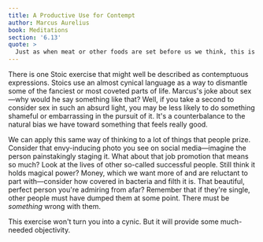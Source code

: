 ```yaml
---
title: A Productive Use for Contempt
author: Marcus Aurelius
book: Meditations
section: '6.13'
quote: >
  Just as when meat or other foods are set before us we think, this is a dead fish, a dead bird or pig; and also, this fine wine is only the juice of a bunch of grapes, this purple-edged robe just sheep's wool dyed in a bit of blood from a shellfish; or of sex, that it is only rubbing private parts together followed by a spasmic discharge—in the same way our impressions grab actual events and permeate them, so we see them as they really are.
---
```


There is one Stoic exercise that might well be described as contemptuous expressions. Stoics use an almost cynical language as a way to dismantle some of the fanciest or most coveted parts of life. Marcus's joke about sex—why would he say something like that? Well, if you take a second to consider sex in such an absurd light, you may be less likely to do something shameful or embarrassing in the pursuit of it. It's a counterbalance to the natural bias we have toward something that feels really good.

We can apply this same way of thinking to a lot of things that people prize. Consider that envy-inducing photo you see on social media—imagine the person painstakingly staging it. What about that job promotion that means so much? Look at the lives of other so-called successful people. Still think it holds magical power? Money, which we want more of and are reluctant to part with—consider how covered in bacteria and filth it is. That beautiful, perfect person you're admiring from afar? Remember that if they're single, other people must have dumped them at some point. There must be _something_ wrong with them.

This exercise won't turn you into a cynic. But it will provide some much-needed objectivity.
